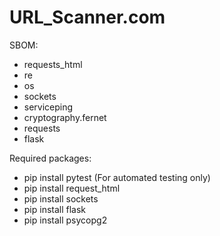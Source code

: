 # URL_Scanner.com

SBOM:
* requests_html
* re
* os
* sockets
* serviceping
* cryptography.fernet
* requests
* flask


Required packages:
 * pip install pytest (For automated testing only)
 * pip install request_html
 * pip install sockets
 * pip install flask
 * pip install psycopg2